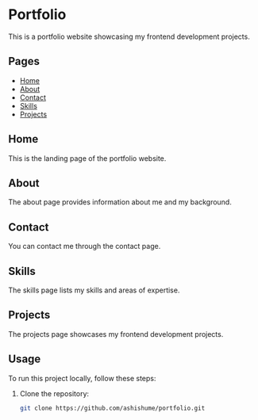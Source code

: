 # Portfolio

This is a portfolio website showcasing my frontend development projects.

## Pages

- [Home](#home)
- [About](#about)
- [Contact](#contact)
- [Skills](#skills)
- [Projects](#projects)

## Home

This is the landing page of the portfolio website.

## About

The about page provides information about me and my background.

## Contact

You can contact me through the contact page.

## Skills

The skills page lists my skills and areas of expertise.

## Projects

The projects page showcases my frontend development projects.

## Usage

To run this project locally, follow these steps:

1. Clone the repository:

   ```bash
   git clone https://github.com/ashishume/portfolio.git
